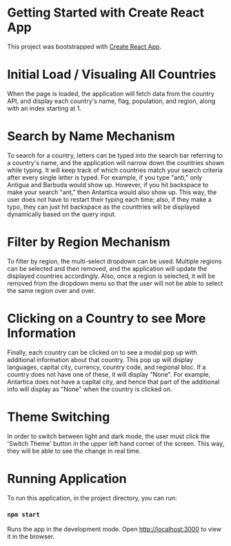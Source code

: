# Getting Started with Create React App

This project was bootstrapped with [Create React App](https://github.com/facebook/create-react-app).

# Initial Load / Visualing All Countries

When the page is loaded, the application will fetch data from the country API, and display each country's name, flag, population, and region, along with an index starting at 1.

# Search by Name Mechanism

To search for a country, letters can be typed into the search bar referring to a country's name, and the application will narrow down the countries shown while typing. It will keep track of which countries match your search criteria after every single letter is typed. For example, if you type "anti," only Antigua and Barbuda would show up. However, if you hit backspace to make your search "ant," then Antartica would also show up. This way, the user does not have to restart their typing each time; also, if they make a typo, they can just hit backspace as the counttries will be displayed dynamically based on the query input. 

# Filter by Region Mechanism

To filter by region, the multi-select dropdown can be used. Multiple regions can be selected and then removed, and the application will update the displayed countries accordingly. Also, once a region is selected, it will be removed from the dropdown menu so that the user will not be able to select the same region over and over. 

# Clicking on a Country to see More Information

Finally, each country can be clicked on to see a modal pop up with additional information about that country. This pop up will display languages, capital city, currency, country code, and regional bloc. If a country does not have one of these, it will display "None". For example, Antartica does not have a capital city, and hence that part of the additional info will display as "None" when the country is clicked on.

# Theme Switching

In order to switch between light and dark mode, the user must click the 'Switch Theme' button in the upper left hand corner of the screen. This way, they will be able to see the change in real time. 

# Running Application

To run this application, in the project directory, you can run:

### `npm start`

Runs the app in the development mode.
Open [http://localhost:3000](http://localhost:3000) to view it in the browser.
